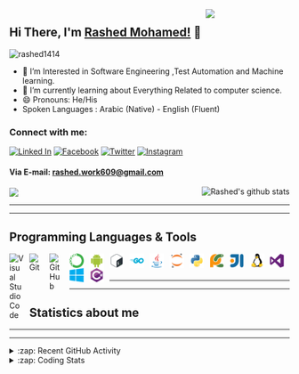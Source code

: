 <img align="right" src="https://media.giphy.com/media/26vACLXgansDXwHzzI/giphy.gif" width=30%>

## Hi There, I'm [Rashed Mohamed!](--) 👋    

<p align="left"> <img width="100px" src="https://komarev.com/ghpvc/?username=rashed1414&label=Views&color=blue&style=plastic" alt="rashed1414" /> </p>




- 🔭 I’m Interested in Software Engineering ,Test Automation and Machine learning.
- 🌱 I’m currently learning about Everything Related to computer science.
- 😄 Pronouns: He/His
- Spoken Languages : Arabic (Native) - English (Fluent)


### Connect with me:
[![Linked In ](https://img.shields.io/badge/LinkedIn-Connect%20With%20Me-blue?style=for-the-badge&logo=linkedin)](https://www.linkedin.com/in/14-rashed/) [![Facebook](https://img.shields.io/badge/Facebook-Connect%20With%20Me-blue?style=for-the-badge&logo=facebook)]() 
[![Twitter](https://img.shields.io/badge/Twitter-Connect%20With%20Me-blue?style=for-the-badge&logo=twitter)]()
[![Instagram](https://img.shields.io/badge/Instagram-Follow%20Me-blue?style=for-the-badge&logo=instagram)]()


#### Via E-mail: rashed.work609@gmail.com




<a href="https://github.com/rashed1414">
  <img align="center" src="https://github-readme-stats.vercel.app/api/top-langs/?username=rashed1414&theme=light&hide_langs_below=1" />
</a>
<a href="https://github.com/rashed1414">
 <img align="right" src="https://github-readme-stats.vercel.app/api?username=rashed1414&show_icons=true&theme=light&line_height=32" alt="Rashed's github stats"/>
</a>




<div align="left">
  
---
---


## Programming Languages & Tools


[<img align="left" alt="Visual Studio Code" width="26px" src="https://cdn.jsdelivr.net/gh/devicons/devicon/icons/vscode/vscode-original.svg" style="padding-right:10px;" />]()
[<img align="left" alt="Git" width="26px" src="https://cdn.jsdelivr.net/gh/devicons/devicon/icons/git/git-original.svg" style="padding-right:10px;" />]()
[<img align="left" alt="GitHub" width="26px" src="https://user-images.githubusercontent.com/3369400/139447912-e0f43f33-6d9f-45f8-be46-2df5bbc91289.png" style="padding-right:10px;" />]()
[<img align="left" alt="Anaconda" width="26px" src="https://github.com/devicons/devicon/blob/v2.15.1/icons/anaconda/anaconda-original.svg" style="padding-right:10px;" />]()
[<img align="left" alt="Android" width="26px" src="https://github.com/devicons/devicon/blob/v2.15.1/icons/android/android-original.svg" style="padding-right:10px;" />]()
[<img align="left" alt="Bash" width="26px" src="https://github.com/devicons/devicon/blob/v2.15.1/icons/bash/bash-original.svg" style="padding-right:10px;" />]()
[<img align="left" alt="Go" width="26px" src="https://github.com/devicons/devicon/blob/v2.15.1/icons/go/go-original-wordmark.svg" style="padding-right:10px;" />]()
[<img align="left" alt="Java" width="26px" src="https://github.com/devicons/devicon/blob/v2.15.1/icons/java/java-original.svg" style="padding-right:10px;" />]()
[<img align="left" alt="Jupyter" width="26px" src="https://github.com/devicons/devicon/blob/v2.15.1/icons/jupyter/jupyter-original.svg" style="padding-right:10px;" />]()
[<img align="left" alt="Python" width="26px" src="https://github.com/devicons/devicon/blob/v2.15.1/icons/python/python-original.svg" style="padding-right:10px;" />]()
[<img align="left" alt="Pycharm" width="26px" src="https://github.com/devicons/devicon/blob/v2.15.1/icons/pycharm/pycharm-original.svg" style="padding-right:10px;" />]()
[<img align="left" alt="Intillij" width="26px" src="https://github.com/devicons/devicon/blob/v2.15.1/icons/intellij/intellij-original.svg" style="padding-right:10px;" />]()
[<img align="left" alt="Linux" width="26px" src="https://github.com/devicons/devicon/blob/v2.15.1/icons/linux/linux-original.svg" style="padding-right:10px;" />]()
[<img align="left" alt="Microsoft Visual Studio" width="26px" src="https://github.com/devicons/devicon/blob/v2.15.1/icons/visualstudio/visualstudio-plain.svg" style="padding-right:10px;" />]()
[<img align="left" alt="Windows" width="26px" src="https://github.com/devicons/devicon/blob/v2.15.1/icons/windows8/windows8-original.svg" style="padding-right:10px;" />]()
[<img align="left" alt="C sharp" width="26px" src="https://github.com/devicons/devicon/blob/v2.15.1/icons/csharp/csharp-original.svg" style="padding-right:10px;" />]()

<br />
<br />

---
  
---

## Statistics about me
  
  
---
  
---
<details>
  <summary>:zap: Recent GitHub Activity</summary>
  
<!--START_SECTION:activity-->

<!--END_SECTION:activity-->

</details>

<details>
  <summary>:zap: Coding Stats</summary>
  
<br />
<br />
  
  <img
     width="450"  height="400"
     align="left" src="https://wakatime.com/share/@309c5f1d-c262-4839-aeb0-85962c9aa247/92c69cd9-0241-4d4d-8b21-ed3a3d961b77.svg"
     style="border:5px solid black" />
  <img
     width="450"  height="400"
     align="right" src="https://wakatime.com/share/@309c5f1d-c262-4839-aeb0-85962c9aa247/7061972b-c58d-450e-ade6-d3d7caf43efe.svg"
      style="border:5px solid black"/>
  
  ---
  
  ---
  
  
 <img
     width="450"  height="400"
     align="left" src="https://wakatime.com/share/@309c5f1d-c262-4839-aeb0-85962c9aa247/27535861-51d3-4d0b-8706-bf26c1f4cc4d.png" 
     style="border:5px solid black" />
  <img
     width="450"  height="400"
     align="right" src="https://wakatime.com/share/@309c5f1d-c262-4839-aeb0-85962c9aa247/4359a51c-1c13-4d5e-be82-cb3d537eed92.png"
      style="border:5px solid black"/>
 
  

  

</details>




